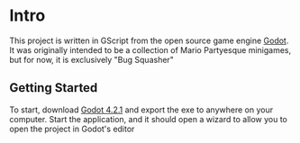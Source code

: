 # Intro

This project is written in GScript from the open source game engine [Godot](https://godotengine.org/). It was originally intended to be a collection of Mario Partyesque minigames, but for now, it is exclusively "Bug Squasher"

## Getting Started

To start, download [Godot 4.2.1](https://godotengine.org/download/archive/) and export the exe to anywhere on your computer. Start the application, and it should open a wizard to allow you to open the project in Godot's editor
